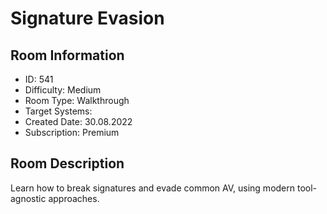 ﻿# Signature Evasion

## Room Information
- ID: 541
- Difficulty: Medium
- Room Type: Walkthrough
- Target Systems: 
- Created Date: 30.08.2022
- Subscription: Premium

## Room Description
Learn how to break signatures and evade common AV, using modern tool-agnostic approaches.
